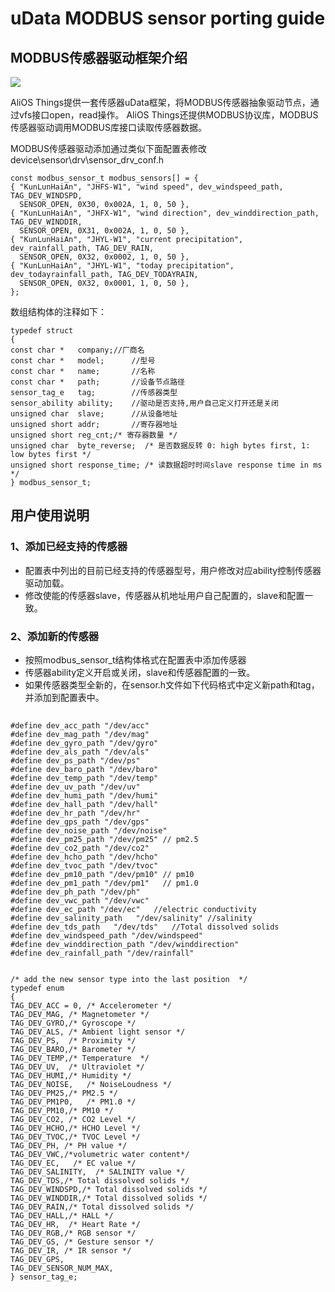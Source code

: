 # uData MODBUS sensor porting guide #

## MODBUS传感器驱动框架介绍 ##
![](https://cdn.nlark.com/lark/0/2018/png/111215/1535434837701-fb78447d-04b7-456c-ad99-70032f6924d1.png)

AliOS Things提供一套传感器uData框架，将MODBUS传感器抽象驱动节点，通过vfs接口open，read操作。
AliOS Things还提供MODBUS协议库，MODBUS传感器驱动调用MODBUS库接口读取传感器数据。


MODBUS传感器驱动添加通过类似下面配置表修改
device\sensor\drv\sensor_drv_conf.h

    const modbus_sensor_t modbus_sensors[] = {
    { "KunLunHaiAn", "JHFS-W1", "wind speed", dev_windspeed_path, TAG_DEV_WINDSPD,
      SENSOR_OPEN, 0X30, 0x002A, 1, 0, 50 },
    { "KunLunHaiAn", "JHFX-W1", "wind direction", dev_winddirection_path, TAG_DEV_WINDDIR,
      SENSOR_OPEN, 0X31, 0x002A, 1, 0, 50 },
    { "KunLunHaiAn", "JHYL-W1", "current precipitation", dev_rainfall_path, TAG_DEV_RAIN,
      SENSOR_OPEN, 0X32, 0x0002, 1, 0, 50 },
    { "KunLunHaiAn", "JHYL-W1", "today precipitation", dev_todayrainfall_path, TAG_DEV_TODAYRAIN,
      SENSOR_OPEN, 0X32, 0x0001, 1, 0, 50 },
    };

    
数组结构体的注释如下：
 
    typedef struct
    {
    const char *   company;//厂商名
    const char *   model;	   //型号
    const char *   name;	   //名称
    const char *   path;	   //设备节点路径
    sensor_tag_e   tag;		   //传感器类型
    sensor_ability ability;	   //驱动是否支持,用户自己定义打开还是关闭
    unsigned char  slave;	   //从设备地址
    unsigned short addr;	   //寄存器地址
    unsigned short reg_cnt;/* 寄存器数量 */
    unsigned char  byte_reverse;  /* 是否数据反转 0: high bytes first, 1: low bytes first */
    unsigned short response_time; /* 读数据超时时间slave response time in ms */
    } modbus_sensor_t;
    
## 用户使用说明 ##

###  1、添加已经支持的传感器 ###
- 配置表中列出的目前已经支持的传感器型号，用户修改对应ability控制传感器驱动加载。
- 修改使能的传感器slave，传感器从机地址用户自己配置的，slave和配置一致。

###  2、添加新的传感器 ###
- 按照modbus_sensor_t结构体格式在配置表中添加传感器
- 传感器ability定义开启或关闭，slave和传感器配置的一致。
- 如果传感器类型全新的，在sensor.h文件如下代码格式中定义新path和tag，并添加到配置表中。


##  ##
    
    #define dev_acc_path "/dev/acc"
    #define dev_mag_path "/dev/mag"
    #define dev_gyro_path "/dev/gyro"
    #define dev_als_path "/dev/als"
    #define dev_ps_path "/dev/ps"
    #define dev_baro_path "/dev/baro"
    #define dev_temp_path "/dev/temp"
    #define dev_uv_path "/dev/uv"
    #define dev_humi_path "/dev/humi"
    #define dev_hall_path "/dev/hall"
    #define dev_hr_path "/dev/hr"
    #define dev_gps_path "/dev/gps"
    #define dev_noise_path "/dev/noise"
    #define dev_pm25_path "/dev/pm25" // pm2.5
    #define dev_co2_path "/dev/co2"
    #define dev_hcho_path "/dev/hcho"
    #define dev_tvoc_path "/dev/tvoc"
    #define dev_pm10_path "/dev/pm10" // pm10
    #define dev_pm1_path "/dev/pm1"   // pm1.0
    #define dev_ph_path "/dev/ph"
    #define dev_vwc_path "/dev/vwc"
    #define dev_ec_path "/dev/ec"   //electric conductivity
    #define dev_salinity_path   "/dev/salinity" //salinity
    #define dev_tds_path   "/dev/tds"   //Total dissolved solids
    #define dev_windspeed_path "/dev/windspeed"
    #define dev_winddirection_path "/dev/winddirection"
    #define dev_rainfall_path "/dev/rainfall"
    
    
    /* add the new sensor type into the last position  */
    typedef enum
    {
    TAG_DEV_ACC = 0, /* Accelerometer */
    TAG_DEV_MAG, /* Magnetometer */
    TAG_DEV_GYRO,/* Gyroscope */
    TAG_DEV_ALS, /* Ambient light sensor */
    TAG_DEV_PS,  /* Proximity */
    TAG_DEV_BARO,/* Barometer */
    TAG_DEV_TEMP,/* Temperature  */
    TAG_DEV_UV,  /* Ultraviolet */
    TAG_DEV_HUMI,/* Humidity */
    TAG_DEV_NOISE,   /* NoiseLoudness */
    TAG_DEV_PM25,/* PM2.5 */
    TAG_DEV_PM1P0,   /* PM1.0 */
    TAG_DEV_PM10,/* PM10 */
    TAG_DEV_CO2, /* CO2 Level */
    TAG_DEV_HCHO,/* HCHO Level */
    TAG_DEV_TVOC,/* TVOC Level */
    TAG_DEV_PH, /* PH value */
    TAG_DEV_VWC,/*volumetric water content*/
    TAG_DEV_EC,   /* EC value */
    TAG_DEV_SALINITY,  /* SALINITY value */
    TAG_DEV_TDS,/* Total dissolved solids */
    TAG_DEV_WINDSPD,/* Total dissolved solids */
    TAG_DEV_WINDDIR,/* Total dissolved solids */
    TAG_DEV_RAIN,/* Total dissolved solids */
    TAG_DEV_HALL,/* HALL */
    TAG_DEV_HR,  /* Heart Rate */
    TAG_DEV_RGB,/* RGB sensor */
    TAG_DEV_GS, /* Gesture sensor */
    TAG_DEV_IR, /* IR sensor */
    TAG_DEV_GPS,
    TAG_DEV_SENSOR_NUM_MAX,
    } sensor_tag_e;
    
